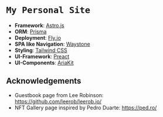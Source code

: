 # `My Personal Site`

- **Framework**: [Astro.js](https://astro.build/)
- **ORM**: [Prisma](https://prisma.io/)
- **Deployment**: [Fly.io](https://fly.io/)
- **SPA like Navigation**: [Waystone](https://github.com/lxsmnsyc/waystone)
- **Styling**: [Tailwind CSS](https://tailwindcss.com/)
- **UI-Framework**: [Preact](https://preactjs.com/)
- **UI-Components**: [AriaKit](https://ariakit.org/)

## Acknowledgements

- Guestbook page from Lee Robinson: https://github.com/leerob/leerob.io/
- NFT Gallery page inspired by Pedro Duarte: https://ped.ro/
